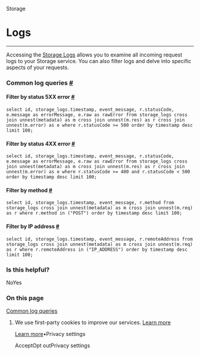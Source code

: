Storage

# Logs

* * *

Accessing the [Storage Logs](https://supabase.com/dashboard/project/__/logs/explorer?q=select+id%2C+storage_logs.timestamp%2C+event_message+from+storage_logs%0A++%0A++order+by+timestamp+desc%0A++limit+100%0A++) allows you to examine all incoming request logs to your Storage service. You can also filter logs and delve into specific aspects of your requests.

### Common log queries [\#](https://supabase.com/docs/guides/storage/debugging/logs\#common-log-queries)

#### Filter by status 5XX error [\#](https://supabase.com/docs/guides/storage/debugging/logs\#filter-by-status-5xx-error)

`
select
id,
storage_logs.timestamp,
event_message,
r.statusCode,
e.message as errorMessage,
e.raw as rawError
from
storage_logs
cross join unnest(metadata) as m
cross join unnest(m.res) as r
cross join unnest(m.error) as e
where r.statusCode >= 500
order by timestamp desc
limit 100;
`

#### Filter by status 4XX error [\#](https://supabase.com/docs/guides/storage/debugging/logs\#filter-by-status-4xx-error)

`
select
id,
storage_logs.timestamp,
event_message,
r.statusCode,
e.message as errorMessage,
e.raw as rawError
from
storage_logs
cross join unnest(metadata) as m
cross join unnest(m.res) as r
cross join unnest(m.error) as e
where r.statusCode >= 400 and r.statusCode < 500
order by timestamp desc
limit 100;
`

#### Filter by method [\#](https://supabase.com/docs/guides/storage/debugging/logs\#filter-by-method)

`
select id, storage_logs.timestamp, event_message, r.method
from
storage_logs
cross join unnest(metadata) as m
cross join unnest(m.req) as r
where r.method in ("POST")
order by timestamp desc
limit 100;
`

#### Filter by IP address [\#](https://supabase.com/docs/guides/storage/debugging/logs\#filter-by-ip-address)

`
select id, storage_logs.timestamp, event_message, r.remoteAddress
from
storage_logs
cross join unnest(metadata) as m
cross join unnest(m.req) as r
where r.remoteAddress in ("IP_ADDRESS")
order by timestamp desc
limit 100;
`

### Is this helpful?

NoYes

### On this page

[Common log queries](https://supabase.com/docs/guides/storage/debugging/logs#common-log-queries)

1. We use first-party cookies to improve our services. [Learn more](https://supabase.com/privacy#8-cookies-and-similar-technologies-used-on-our-european-services)



   [Learn more](https://supabase.com/privacy#8-cookies-and-similar-technologies-used-on-our-european-services)•Privacy settings





   AcceptOpt outPrivacy settings
